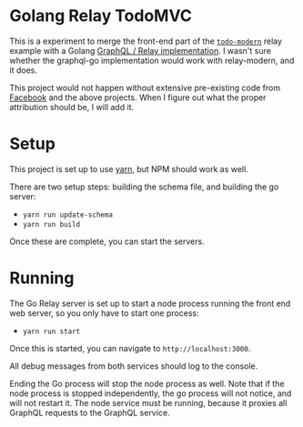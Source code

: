 # Golang Relay TodoMVC

This is a experiment to merge the front-end part of the [`todo-modern`](https://github.com/relayjs/relay-examples/tree/master/todo-modern) relay example with a Golang [GraphQL / Relay implementation](https://github.com/graphql-go/relay).  I wasn't sure whether the graphql-go implementation would work with relay-modern, and it does.

This project would not happen without extensive pre-existing code from [Facebook](https://facebook.github.io/relay/) and the above projects.  When I figure out what the proper attribution should be, I will add it.

# Setup

This project is set up to use [yarn](https://yarnpkg.com/en/), but NPM should work as well.

There are two setup steps: building the schema file, and building the go server:
* `yarn run update-schema`
* `yarn run build`

Once these are complete, you can start the servers.

# Running

The Go Relay server is set up to start a node process running the front end web server, so you only have to start one process:
* `yarn run start`

Once this is started, you can navigate to `http://localhost:3000`.

All debug messages from both services should log to the console.

Ending the Go process will stop the node process as well.  Note that if the node process is stopped independently, the go process will not notice, and will not restart it.  The node service must be running, because it proxies all GraphQL requests to the GraphQL service.
